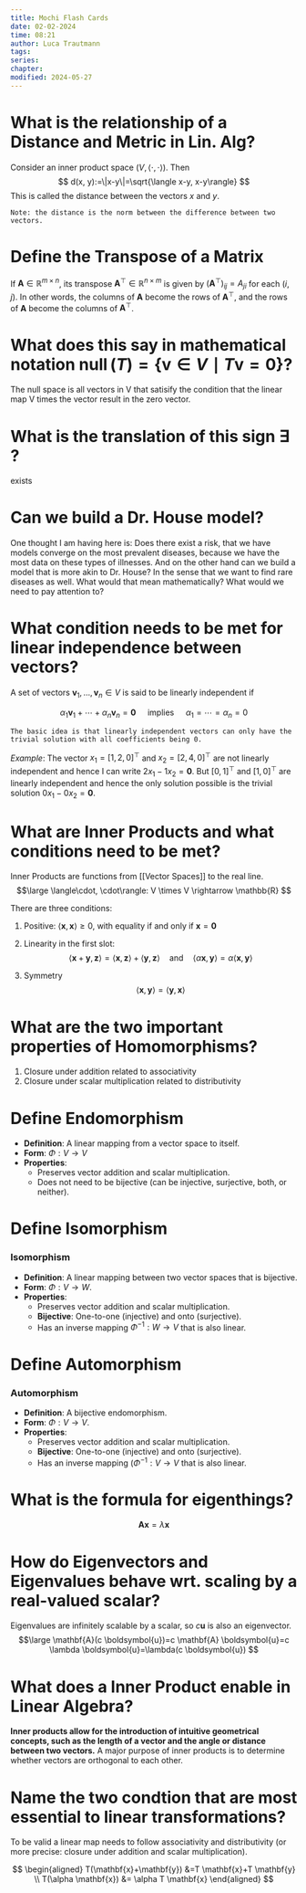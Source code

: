 ```yaml
---
title: Mochi Flash Cards
date: 02-02-2024
time: 08:21
author: Luca Trautmann
tags: 
series: 
chapter: 
modified: 2024-05-27
---
```

# What is the relationship of a Distance and Metric in Lin. Alg?

Consider an inner product space $(V,\langle\cdot, \cdot\rangle)$. Then
$$
d(x, y):=\|x-y\|=\sqrt{\langle x-y, x-y\rangle}
$$
This is called the distance between the vectors $x$ and $y$.

`Note: the distance is the norm between the difference between two vectors.`


# Define the Transpose of a Matrix
If $\mathbf{A} \in \mathbb{R}^{m \times n}$, its transpose $\mathbf{A}^{\top} \in \mathbb{R}^{n \times m}$ is given by $\left(\mathbf{A}^{\top}\right)_{i j}=A_{j i}$ for each $(i, j)$. In other words, the columns of $\mathbf{A}$ become the rows of $\mathbf{A}^{\top}$, and the rows of $\mathbf{A}$ become the columns of $\mathbf{A}^{\top}$.

# What does this say in mathematical notation $\operatorname{null}(T)=\{\mathbf{v} \in V \mid T \mathbf{v}=\mathbf{0}\}$?
The null space is all vectors in V that satisify the condition that the linear map V times the vector result in the zero vector.

# What is the translation of this sign $\exists$ ?
exists

# Can we build a Dr. House model? 
One thought I am having here is: Does there exist a risk, that we have models converge on the most prevalent diseases, because we have the most data on these types of illnesses. And on the other hand can we build a model that is more akin to Dr. House? In the sense that we want to find rare diseases as well. What would that mean mathematically? What would we need to pay attention to?

# What condition needs to be met for linear independence between vectors?
A set of vectors $\mathbf{v}_1, \ldots, \mathbf{v}_n \in V$ is said to be linearly independent if

$$
\alpha_1 \mathbf{v}_1+\cdots+\alpha_n \mathbf{v}_n=\mathbf{0} \quad \text { implies } \quad \alpha_1=\cdots=\alpha_n=0
$$

`The basic idea is that linearly independent vectors can only have the trivial solution with all coefficients being 0.`

*Example*:
The vector $x_{1}= \left[ 1,2,0\right]^\top$ and $x_{2}= \left[ 2,4,0\right]^\top$ are not linearly independent and hence I can write $2x_{1}-1x_{2}=\mathbf{0}$. But $[0,1]^\top$ and $[1,0]^\top$ are linearly independent and hence the only solution possible is the trivial solution $0x_{1}-0x_{2}=\mathbf{0}$. 

# What are Inner Products and what conditions need to be met?
Inner Products are functions from [[Vector Spaces]] to the real line. 
$$\large
\langle\cdot, \cdot\rangle: V \times V \rightarrow \mathbb{R}
$$

There are three conditions: 

1. Positive: 
   $\langle\mathbf{x}, \mathbf{x}\rangle \geq 0$, with equality if and only if $\mathbf{x}=\mathbf{0}$
   
2. Linearity in the first slot: $$\langle\mathbf{x}+\mathbf{y}, \mathbf{z}\rangle=\langle\mathbf{x}, \mathbf{z}\rangle+\langle\mathbf{y}, \mathbf{z}\rangle \quad \text{and} \quad \langle\alpha \mathbf{x}, \mathbf{y}\rangle=\alpha\langle\mathbf{x}, \mathbf{y}\rangle$$
3. Symmetry
$$
\langle\mathbf{x}, \mathbf{y}\rangle=\langle\mathbf{y}, \mathbf{x}\rangle
$$

# What are the two important properties of Homomorphisms? 
1. Closure under addition related to associativity
2. Closure under scalar multiplication related to distributivity

# Define Endomorphism
- **Definition**: A linear mapping from a vector space to itself.
- **Form**: $\Phi: V \rightarrow V$
- **Properties**:
  - Preserves vector addition and scalar multiplication.
  - Does not need to be bijective (can be injective, surjective, both, or neither).

# Define Isomorphism
### Isomorphism
- **Definition**: A linear mapping between two vector spaces that is bijective.
- **Form**: $\Phi: V \rightarrow W$.
- **Properties**:
  - Preserves vector addition and scalar multiplication.
  - **Bijective**: One-to-one (injective) and onto (surjective).
  - Has an inverse mapping $\Phi^{-1}: W \rightarrow V$ that is also linear.

# Define Automorphism
### Automorphism
- **Definition**: A bijective endomorphism.
- **Form**: $\Phi: V \rightarrow V$.
- **Properties**:
  - Preserves vector addition and scalar multiplication.
  - **Bijective**: One-to-one (injective) and onto (surjective).
  - Has an inverse mapping $(\Phi^{-1}: V \rightarrow V$ that is also linear.


# What is the formula for eigenthings?

$$\mathbf{A}\mathbf{x}= \lambda \mathbf{x}$$


# How do Eigenvectors and Eigenvalues behave wrt. scaling by a real-valued scalar?
Eigenvalues are infinitely scalable by a scalar, so $c\mathbf{u}$ is also an eigenvector. 
$$\large
\mathbf{A}(c \boldsymbol{u})=c \mathbf{A} \boldsymbol{u}=c \lambda \boldsymbol{u}=\lambda(c \boldsymbol{u})
$$


# What does a Inner Product enable in Linear Algebra? 
**Inner products allow for the introduction of intuitive geometrical concepts, such as the length of a vector and the angle or distance between two vectors.** A major purpose of inner products is to determine whether vectors are orthogonal to each other.

# Name the two condtion that are most essential to linear transformations? 
To be valid a linear map needs to follow associativity and distributivity (or more precise: closure under addition and scalar multiplication). 

$$
\begin{aligned}
 T(\mathbf{x}+\mathbf{y}) &=T \mathbf{x}+T \mathbf{y} \\
 T(\alpha \mathbf{x}) &= \alpha T \mathbf{x} 
\end{aligned}
$$

